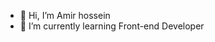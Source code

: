 - 👋 Hi, I’m Amir hossein
- 🌱 I’m currently learning Front-end Developer

<!---
amirhirx/amirhirx is a ✨ special ✨ repository because its `README.md` (this file) appears on your GitHub profile.
You can click the Preview link to take a look at your changes.
--->
